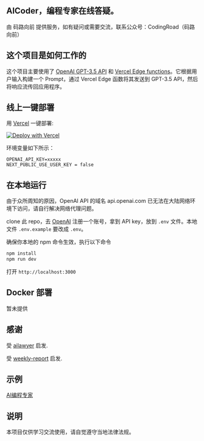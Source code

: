 


## AICoder，编程专家在线答疑。
由 码路向前 提供服务，如有疑问或需要交流，联系公众号：CodingRoad（码路向前）


## 这个项目是如何工作的

这个项目主要使用了 [OpenAI GPT-3.5 API](https://platform.openai.com/docs/introduction) 和 [Vercel Edge functions](https://vercel.com/features/edge-functions)。它根据用户输入构建一个 Prompt，通过 Vercel Edge 函数将其发送到 GPT-3.5 API，然后将响应流传回应用程序。

## 线上一键部署

用 [Vercel](https://vercel.com?utm_source=github&utm_medium=readme&utm_campaign=vercel-examples) 一键部署:

[![Deploy with Vercel](https://vercel.com/button)](https://vercel.com/new/clone?repository-url=https://github.com/CodingRoad01/aicoder&env=OPENAI_API_KEY,NEXT_PUBLIC_USE_USER_KEY&project-name=aicoder&repo-name=aicoder)

环境变量如下所示：
```
OPENAI_API_KEY=xxxxx
NEXT_PUBLIC_USE_USER_KEY = false  
```

## 在本地运行

由于众所周知的原因，OpenAI API 的域名 api.openai.com 已无法在大陆网络环境下访问，请自行解决网络代理问题。

clone 此 repo，去 [OpenAI](https://beta.openai.com/account/api-keys) 注册一个账号，拿到 API key，放到 `.env` 文件。本地文件 `.env.example` 要改成 `.env`。


确保你本地的 npm 命令生效，执行以下命令
```bash
npm install
npm run dev
```
打开 `http://localhost:3000`

## Docker 部署

暂未提供



## 感谢
受 [ailawyer](https://github.com/shuzishengming/ailawyer) 启发.

受 [weekly-report](https://github.com/guaguaguaxia/weekly_report) 启发.

## 示例
[AI编程专家](https://aicoder.codingroad.space/)

## 说明
本项目仅供学习交流使用，请自觉遵守当地法律法规。
